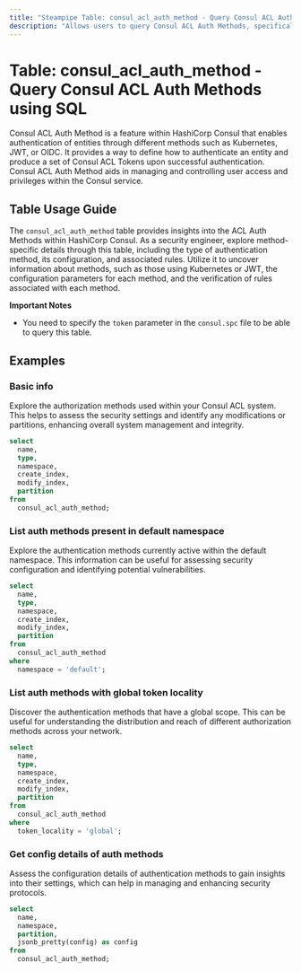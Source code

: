 ```yaml
---
title: "Steampipe Table: consul_acl_auth_method - Query Consul ACL Auth Methods using SQL"
description: "Allows users to query Consul ACL Auth Methods, specifically the configuration and rules of each method, providing insights into access control within the Consul service."
---
```


# Table: consul_acl_auth_method - Query Consul ACL Auth Methods using SQL

Consul ACL Auth Method is a feature within HashiCorp Consul that enables authentication of entities through different methods such as Kubernetes, JWT, or OIDC. It provides a way to define how to authenticate an entity and produce a set of Consul ACL Tokens upon successful authentication. Consul ACL Auth Method aids in managing and controlling user access and privileges within the Consul service.

## Table Usage Guide

The `consul_acl_auth_method` table provides insights into the ACL Auth Methods within HashiCorp Consul. As a security engineer, explore method-specific details through this table, including the type of authentication method, its configuration, and associated rules. Utilize it to uncover information about methods, such as those using Kubernetes or JWT, the configuration parameters for each method, and the verification of rules associated with each method.

**Important Notes**
- You need to specify the `token` parameter in the `consul.spc` file to be able to query this table.

## Examples

### Basic info
Explore the authorization methods used within your Consul ACL system. This helps to assess the security settings and identify any modifications or partitions, enhancing overall system management and integrity.

```sql
select
  name,
  type,
  namespace,
  create_index,
  modify_index,
  partition
from
  consul_acl_auth_method;
```

### List auth methods present in default namespace
Explore the authentication methods currently active within the default namespace. This information can be useful for assessing security configuration and identifying potential vulnerabilities.

```sql
select
  name,
  type,
  namespace,
  create_index,
  modify_index,
  partition
from
  consul_acl_auth_method
where
  namespace = 'default';
```

### List auth methods with global token locality
Discover the authentication methods that have a global scope. This can be useful for understanding the distribution and reach of different authorization methods across your network.

```sql
select
  name,
  type,
  namespace,
  create_index,
  modify_index,
  partition
from
  consul_acl_auth_method
where
  token_locality = 'global';
```

### Get config details of auth methods
Assess the configuration details of authentication methods to gain insights into their settings, which can help in managing and enhancing security protocols.

```sql
select
  name,
  namespace,
  partition,
  jsonb_pretty(config) as config
from
  consul_acl_auth_method;
```